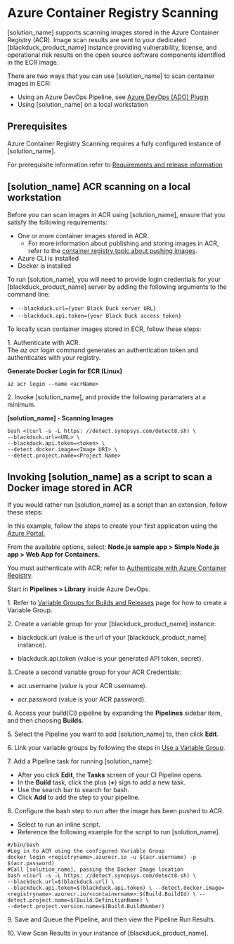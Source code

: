 # Azure Container Registry Scanning

[solution_name] supports scanning images stored in the Azure Container Registry (ACR). Image scan results are sent to your dedicated [blackduck_product_name] instance providing vulnerability, license, and operational risk results on the open source software components identified in the ECR image.

There are two ways that you can use [solution_name] to scan container images in ECR:

- Using an Azure DevOps Pipeline, see [Azure DevOps (ADO) Plugin](../../integrations/azureplugin/azure.md)
- Using [solution_name] on a local workstation

## Prerequisites

Azure Container Registry Scanning requires a fully configured instance of [solution_name].   
   
For prerequisite information refer to [Requirements and release information](../../gettingstarted/requirements.md)
	
## [solution_name] ACR scanning on a local workstation

Before you can scan images in ACR using [solution_name], ensure that you satisfy the following requirements:

- One or more container images stored in ACR. 
	- For more information about publishing and storing images in ACR, refer to the [container registry topic about pushing images](https://docs.microsoft.com/en-us/azure/container-registry/container-registry-get-started-docker-cli).
- Azure CLI is installed
- Docker is installed

<note type="tip">To run [solution_name], you will need to provide login credentials for your [blackduck_product_name]
server by adding the following arguments to the command line:

* `--blackduck.url={your Black Duck server URL}`
* `--blackduck.api.token={your Black Duck access token}`
</note>

To locally scan container images stored in ECR, follow these steps:

1\. Authenticate with ACR.   
The *az acr login* command generates an authentication token and authenticates with your registry.   
  
**Generate Docker Login for ECR (Linux)**   

``` az acr login --name <acrName> ```  

2\. Invoke [solution_name], and provide the following paramaters at a minimum.

**[solution_name] - Scanning Images**   
```
bash <(curl -s -L https:‎ //detect.synopsys.com/detect8.sh) \
--blackduck.url=<URL> \
--blackduck.api.token=<token> \
--detect.docker.image=<Image URI> \
--detect.project.name=<Project Name>
```

## Invoking [solution_name] as a script to scan a Docker image stored in ACR

If you would rather run [solution_name] as a script than an extension, follow these steps:

In this example, follow the steps to create your first application using the [Azure Portal.](https://docs.microsoft.com/en-us/azure/devops/pipelines/get-started-azure-devops-project?view=vsts)   
 
From the available options, select: **Node.js sample app > Simple Node.js app > Web App for Containers.**   
 
You must authenticate with ACR; refer to [Authenticate with Azure Container Registry](https://docs.microsoft.com/en-us/azure/container-registry/container-registry-authentication).

Start in **Pipelines > Library** inside Azure DevOps. 

1\. Refer to [Variable Groups for Builds and Releases](https://docs.microsoft.com/en-us/azure/devops/pipelines/library/variable-groups?view=vsts) page for how to create a Variable Group. 

2\. Create a variable group for your [blackduck_product_name] instance:

- blackduck.url (value is the url of your [blackduck_product_name] instance).

- blackduck.api.token (value is your generated API token, secret).

3\. Create a second variable group for your ACR Credentials:
- acr.username (value is your ACR username).

- acr.password (value is your ACR password).

4\. Access your build(CI) pipeline by expanding the **Pipelines** sidebar item, and then choosing **Builds**.  

5\. Select the Pipeline you want to add [solution_name] to, then click **Edit**.   

6\. Link your variable groups by following the steps in [Use a Variable Group](https://docs.microsoft.com/en-us/azure/devops/pipelines/library/variable-groups?view=vsts#use-a-variable-group).  
 
7\. Add a Pipeline task for running [solution_name]:   
- After you click **Edit**, the **Tasks** screen of your CI Pipeline opens.
- In the **Build** task, click the plus (**+**) sign to add a new task.
- Use the search bar to search for bash.
- Click **Add** to add the step to your pipeline.

8\. Configure the bash step to run after the image has been pushed to ACR.   
- Select to run an inline script.
- Reference the following example for the script to run [solution_name].   

```
#/bin/bash
#Log in to ACR using the configured Variable Group
docker login <registryname>.azurecr.io -u $(acr.username) -p $(acr.password)
#Call [solution_name], passing the Docker Image location
bash <(curl -s -L https:‎ //detect.synopsys.com/detect8.sh) \
--blackduck.url=$(blackduck.url) \
--blackduck.api.token=$(blackduck.api.token) \ --detect.docker.image=<registryname>.azurecr.io/<containername>:$(Build.BuildId) \ --detect.project.name=$(Build.DefinitionName) \ 
--detect.project.version.name=$(Build.BuildNumber)
```
9\. Save and Queue the Pipeline, and then view the Pipeline Run Results.  

10\. View Scan Results in your instance of [blackduck_product_name].
